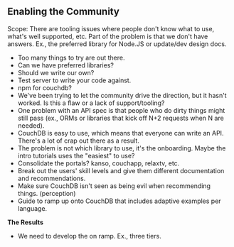 Enabling the Community
----------------------

Scope: There are tooling issues where people don't know what to use, what's
well supported, etc. Part of the problem is that we don't have answers. Ex.,
the preferred library for Node.JS or update/dev design docs.

  - Too many things to try are out there.
  - Can we have preferred libraries?
  - Should we write our own?
  - Test server to write your code against.
  - npm for couchdb?
  - We've been trying to let the community drive the direction, but it hasn't
    worked. Is this a flaw or a lack of support/tooling?
  - One problem with an API spec is that people who do dirty things might still
    pass (ex., ORMs or libraries that kick off N+2 requests when N are needed).
  - CouchDB is easy to use, which means that everyone can write an API. There's
    a lot of crap out there as a result.
  - The problem is not which library to use, it's the onboarding. Maybe the
    intro tutorials uses the "easiest" to use?
  - Consolidate the portals? kanso, couchapp, relaxtv, etc.
  - Break out the users' skill levels and give them different documentation and
    recommendations.
  - Make sure CouchDB isn't seen as being evil when recommending things.
    (perception)
  - Guide to ramp up onto CouchDB that includes adaptive examples per language.

**The Results**

  - We need to develop the on ramp. Ex., three tiers.
